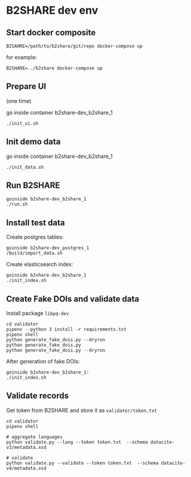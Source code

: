 # B2SHARE dev env

## Start docker composite

```
B2SAHRE=/path/to/b2share/git/repo docker-compose up
```

for example:

```
B2SHARE=../b2share docker-compose up
```

## Prepare UI
(one time)

go inside container b2share-dev_b2share_1


```
./init_ui.sh
```

## Init demo data

go inside container b2share-dev_b2share_1

```
./init_data.sh
```

## Run B2SHARE

```
goinside b2share-dev_b2share_1
./run.sh
```

## Install test data

Create postgres tables:

```
goinside b2share-dev_postgres_1
/build/import_data.sh
```

Create elasticsearch index:

```
goinside b2share-dev_b2share_1
./init_index.sh
```

## Create Fake DOIs and validate data

Install package `libpq-dev`

```
cd validator
pipenv --python 3 install -r requirements.txt
pipenv shell
python generate_fake_dois.py --dryrun
python generate_fake_dois.py
python generate_fake_dois.py --dryrun
```

After generation of fake DOIs:
```
goinside b2share-dev_b2share_1:
./init_index.sh
```

## Validate records

Get token from B2SHARE and store it as `validator/token.txt`

```
cd validator
pipenv shell

# aggregate languages
python validate.py --lang --token token.txt  --schema datacite-v3/metadata.xsd

# validate
python validate.py --validate --token token.txt  --schema datacite-v4/metadata.xsd
```


